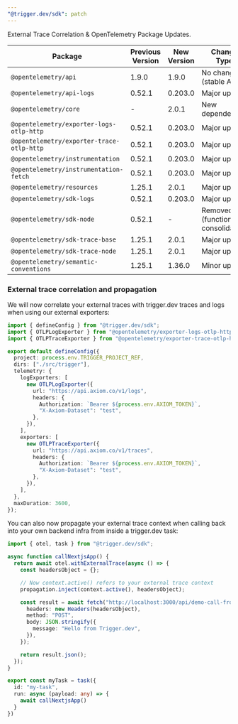 ```yaml
---
"@trigger.dev/sdk": patch
---
```


External Trace Correlation & OpenTelemetry Package Updates.

| Package | Previous Version | New Version | Change Type |
|---------|------------------|-------------|-------------|
| `@opentelemetry/api` | 1.9.0 | 1.9.0 | No change (stable API) |
| `@opentelemetry/api-logs` | 0.52.1 | 0.203.0 | Major update |
| `@opentelemetry/core` | - | 2.0.1 | New dependency |
| `@opentelemetry/exporter-logs-otlp-http` | 0.52.1 | 0.203.0 | Major update |
| `@opentelemetry/exporter-trace-otlp-http` | 0.52.1 | 0.203.0 | Major update |
| `@opentelemetry/instrumentation` | 0.52.1 | 0.203.0 | Major update |
| `@opentelemetry/instrumentation-fetch` | 0.52.1 | 0.203.0 | Major update |
| `@opentelemetry/resources` | 1.25.1 | 2.0.1 | Major update |
| `@opentelemetry/sdk-logs` | 0.52.1 | 0.203.0 | Major update |
| `@opentelemetry/sdk-node` | 0.52.1 | - | Removed (functionality consolidated) |
| `@opentelemetry/sdk-trace-base` | 1.25.1 | 2.0.1 | Major update |
| `@opentelemetry/sdk-trace-node` | 1.25.1 | 2.0.1 | Major update |
| `@opentelemetry/semantic-conventions` | 1.25.1 | 1.36.0 | Minor update |

### External trace correlation and propagation

We will now correlate your external traces with trigger.dev traces and logs when using our external exporters:

```ts
import { defineConfig } from "@trigger.dev/sdk";
import { OTLPLogExporter } from "@opentelemetry/exporter-logs-otlp-http";
import { OTLPTraceExporter } from "@opentelemetry/exporter-trace-otlp-http";

export default defineConfig({
  project: process.env.TRIGGER_PROJECT_REF,
  dirs: ["./src/trigger"],
  telemetry: {
    logExporters: [
      new OTLPLogExporter({
        url: "https://api.axiom.co/v1/logs",
        headers: {
          Authorization: `Bearer ${process.env.AXIOM_TOKEN}`,
          "X-Axiom-Dataset": "test",
        },
      }),
    ],
    exporters: [
      new OTLPTraceExporter({
        url: "https://api.axiom.co/v1/traces",
        headers: {
          Authorization: `Bearer ${process.env.AXIOM_TOKEN}`,
          "X-Axiom-Dataset": "test",
        },
      }),
    ],
  },
  maxDuration: 3600,
});
```

You can also now propagate your external trace context when calling back into your own backend infra from inside a trigger.dev task:

```ts
import { otel, task } from "@trigger.dev/sdk";

async function callNextjsApp() {
  return await otel.withExternalTrace(async () => {
    const headersObject = {};

    // Now context.active() refers to your external trace context
    propagation.inject(context.active(), headersObject);

    const result = await fetch("http://localhost:3000/api/demo-call-from-trigger", {
      headers: new Headers(headersObject),
      method: "POST",
      body: JSON.stringify({
        message: "Hello from Trigger.dev",
      }),
    });

    return result.json();
  });
}

export const myTask = task({
  id: "my-task",
  run: async (payload: any) => {
    await callNextjsApp()
  }
})
```



